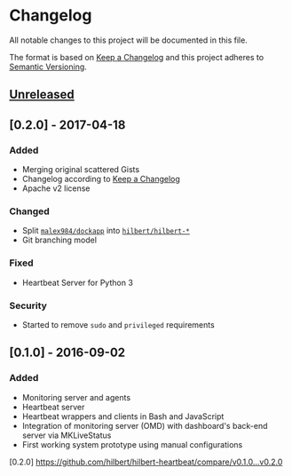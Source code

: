 # Changelog
All notable changes to this project will be documented in this file.

The format is based on [Keep a Changelog](http://keepachangelog.com/en/1.0.0/)
and this project adheres to [Semantic Versioning](http://semver.org/spec/v2.0.0.html).

## [Unreleased]

## [0.2.0] - 2017-04-18
### Added
- Merging original scattered Gists
- Changelog according to [Keep a Changelog](http://keepachangelog.com/en/1.0.0/)
- Apache v2 license

### Changed
- Split [`malex984/dockapp`](https://github.com/malex984/dockapp) into [`hilbert/hilbert-*`](https://github.com/hilbert)
- Git branching model

### Fixed 
- Heartbeat Server for Python 3

### Security 
- Started to remove `sudo` and `privileged` requirements 

## [0.1.0] - 2016-09-02
### Added
- Monitoring server and agents
- Heartbeat server 
- Heartbeat wrappers and clients in Bash and JavaScript
- Integration of monitoring server (OMD) with dashboard's back-end server via MKLiveStatus
- First working system prototype using manual configurations


[Unreleased]:
https://github.com/hilbert/hilbert-heartbeat/compare/v0.2.0...HEAD

[0.2.0]
https://github.com/hilbert/hilbert-heartbeat/compare/v0.1.0...v0.2.0
